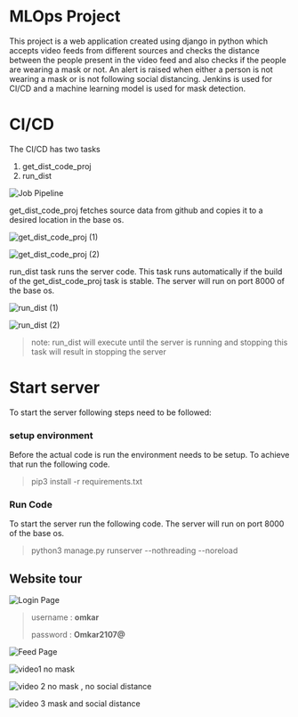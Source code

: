 ﻿# MLOps Project

This project is a web application created using django in python which accepts video feeds from different sources and checks the distance between the people present in the video feed and also checks if the people are wearing a mask or not. An alert is raised when either a person is not wearing a mask or is not following social distancing.
Jenkins is used for CI/CD and a machine learning model is used for mask detection.

# CI/CD

The CI/CD has two tasks 

 1. get_dist_code_proj
 2. run_dist
 
![Job Pipeline](https://github.com/prasadpriyesh1/MLOps_proj/blob/master/Screenshot%20%28114%29.png)
 
 get_dist_code_proj fetches source data from github and copies it to a desired location in the base os.
 
![get_dist_code_proj (1)](https://github.com/prasadpriyesh1/MLOps_proj/blob/master/Screenshot%20%28121%29.png)

![get_dist_code_proj (2)](https://github.com/prasadpriyesh1/MLOps_proj/blob/master/Screenshot%20%28122%29.png)

run_dist task runs the server code. This task runs automatically if the build of the get_dist_code_proj task is stable. The server will run on port 8000 of the base os.

![run_dist (1)](https://github.com/prasadpriyesh1/MLOps_proj/blob/master/Screenshot%20%28118%29.png)

![run_dist (2)](https://github.com/prasadpriyesh1/MLOps_proj/blob/master/Screenshot%20%28119%29.png)
> note: run_dist will execute until the server is running and stopping this task will result in stopping the server

# Start server

To start the server following steps need to be followed:

### setup environment
Before the actual code is run the environment needs to be setup.
To achieve that run the following code.

> pip3 install -r requirements.txt

 ### Run Code
 To start the server run the following code.
 The server will run on port 8000 of the base os.

> python3 manage.py runserver --nothreading --noreload

 

## Website tour

![Login Page](https://github.com/prasadpriyesh1/MLOps_proj/blob/master/Screenshot%20%28123%29.png)

> username : **omkar**
>
> password : **Omkar2107@**

![Feed Page](https://github.com/prasadpriyesh1/MLOps_proj/blob/master/Screenshot%20%28124%29.png)

![video1](https://github.com/prasadpriyesh1/MLOps_proj/blob/master/Screenshot%20%28125%29.png)
no mask

![video 2](https://github.com/prasadpriyesh1/MLOps_proj/blob/master/Screenshot%20%28127%29.png)
no mask , no social distance

![video 3](https://github.com/prasadpriyesh1/MLOps_proj/blob/master/Screenshot%20%28129%29.png)
mask and social distance
